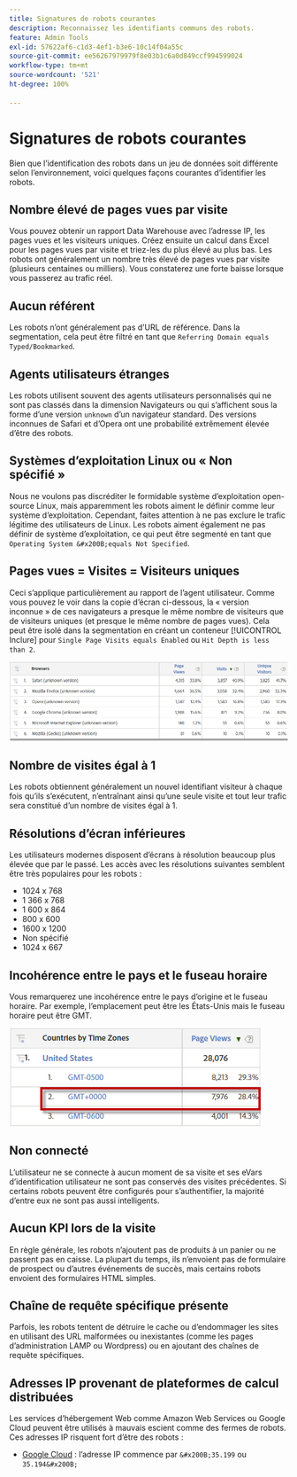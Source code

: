 ```yaml
---
title: Signatures de robots courantes
description: Reconnaissez les identifiants communs des robots.
feature: Admin Tools
exl-id: 57622af6-c1d3-4ef1-b3e6-10c14f04a55c
source-git-commit: ee56267979979f8e03b1c6a0d849ccf994599024
workflow-type: tm+mt
source-wordcount: '521'
ht-degree: 100%

---
```


# Signatures de robots courantes

Bien que lʼidentification des robots dans un jeu de données soit différente selon lʼenvironnement, voici quelques façons courantes dʼidentifier les robots.

## Nombre élevé de pages vues par visite

Vous pouvez obtenir un rapport Data Warehouse avec lʼadresse IP, les pages vues et les visiteurs uniques. Créez ensuite un calcul dans Excel pour les pages vues par visite et triez-les du plus élevé au plus bas. Les robots ont généralement un nombre très élevé de pages vues par visite (plusieurs centaines ou milliers). Vous constaterez une forte baisse lorsque vous passerez au trafic réel.

## Aucun référent

Les robots nʼont généralement pas dʼURL de référence. Dans la segmentation, cela peut être filtré en tant que `Referring Domain equals Typed/Bookmarked`.

## Agents utilisateurs étranges

Les robots utilisent souvent des agents utilisateurs personnalisés qui ne sont pas classés dans la dimension Navigateurs ou qui sʼaffichent sous la forme dʼune version `unknown` dʼun navigateur standard. Des versions inconnues de Safari et dʼOpera ont une probabilité extrêmement élevée dʼêtre des robots.

## Systèmes dʼexploitation Linux ou « Non spécifié »

Nous ne voulons pas discréditer le formidable système dʼexploitation open-source Linux, mais apparemment les robots aiment le définir comme leur système dʼexploitation. Cependant, faites attention à ne pas exclure le trafic légitime des utilisateurs de Linux. Les robots aiment également ne pas définir de système dʼexploitation, ce qui peut être segmenté en tant que `Operating System &#x200B;equals Not Specified`.

## Pages vues = Visites = Visiteurs uniques

Ceci sʼapplique particulièrement au rapport de lʼagent utilisateur. Comme vous pouvez le voir dans la copie dʼécran ci-dessous, la « version inconnue » de ces navigateurs a presque le même nombre de visiteurs que de visiteurs uniques (et presque le même nombre de pages vues). Cela peut être isolé dans la segmentation en créant un conteneur [!UICONTROL Inclure] pour `Single Page Visits equals Enabled` ou `Hit Depth is less than 2`.

![](assets/bots-browsers-unknown.png)

## Nombre de visites égal à 1

Les robots obtiennent généralement un nouvel identifiant visiteur à chaque fois quʼils sʼexécutent, nʼentraînant ainsi quʼune seule visite et tout leur trafic sera constitué dʼun nombre de visites égal à 1.

## Résolutions dʼécran inférieures

Les utilisateurs modernes disposent dʼécrans à résolution beaucoup plus élevée que par le passé. Les accès avec les résolutions suivantes semblent être très populaires pour les robots :

* 1024 x 768&#x200B;&#x200B;
* 1 366 x 768
* 1 600 x 864
* 800 x 600
* 1600 x 1200
* Non spécifié
* 1024 x 667

## Incohérence entre le pays et le fuseau horaire

Vous remarquerez une incohérence entre le pays dʼorigine et le fuseau horaire. Par exemple, lʼemplacement peut être les États-Unis mais le fuseau horaire peut être GMT.

![](assets/bots-country-time-zone.png)

## Non connecté

Lʼutilisateur ne se connecte à aucun moment de sa visite et ses eVars dʼidentification utilisateur ne sont pas conservés des visites précédentes. Si certains robots peuvent être configurés pour sʼauthentifier, la majorité dʼentre eux ne sont pas aussi intelligents.

## Aucun KPI lors de la visite

En règle générale, les robots nʼajoutent pas de produits à un panier ou ne passent pas en caisse. La plupart du temps, ils nʼenvoient pas de formulaire de prospect ou dʼautres événements de succès, mais certains robots envoient des formulaires HTML simples.

## Chaîne de requête spécifique présente

Parfois, les robots tentent de détruire le cache ou dʼendommager les sites en utilisant des URL malformées ou inexistantes (comme les pages dʼadministration LAMP ou Wordpress) ou en ajoutant des chaînes de requête spécifiques.

## Adresses IP provenant de plateformes de calcul distribuées

Les services dʼhébergement Web comme Amazon Web Services ou Google Cloud peuvent être utilisés à mauvais escient comme des fermes de robots. Ces adresses IP risquent fort dʼêtre des robots :
&#x200B;
* [Google Cloud](https://cloud.google.com/compute/) : lʼadresse IP commence par `&#x200B;35.199` ou `35.194&#x200B;`
